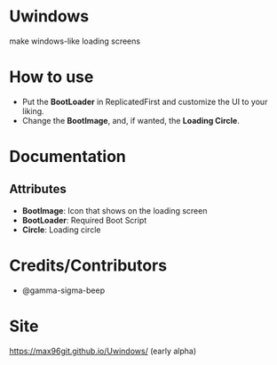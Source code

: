 # Uwindows
make windows-like loading screens
# How to use
- Put the **BootLoader** in ReplicatedFirst and customize the UI to your liking.
- Change the **BootImage**, and, if wanted, the **Loading Circle**.
# Documentation
## Attributes
- **BootImage**: Icon that shows on the loading screen
- **BootLoader**: Required Boot Script
- **Circle**: Loading circle
# Credits/Contributors
- @gamma-sigma-beep
# Site
https://max96git.github.io/Uwindows/
(early alpha)

